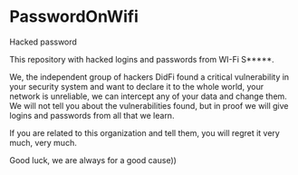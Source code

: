 # PasswordOnWifi
Hacked password


This repository with hacked logins and passwords from WI-Fi S*****.


We, the independent group of hackers DidFi found a critical vulnerability in your security system and want to declare it to the whole world, your network is unreliable, we can intercept any of your data and change them. We will not tell you about the vulnerabilities found, but in proof we will give logins and passwords from all that we learn.


If you are related to this organization and tell them, you will regret it very much, very much.


Good luck, we are always for a good cause))
